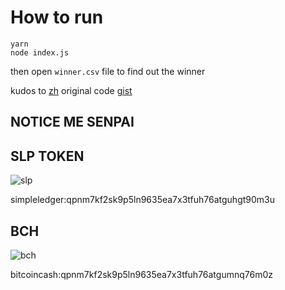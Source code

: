 # How to run

```
yarn
node index.js
```

then open `winner.csv` file to find out the winner 

kudos to [zh](https://gist.github.com/zh) original code [gist](https://gist.github.com/zh/d032b774e995b0f7f86e25a45d131363)

## NOTICE ME SENPAI

## SLP TOKEN

![slp](https://res.cloudinary.com/devpost/image/fetch/s--n2iC3SN3--/c_limit,f_auto,fl_lossy,q_auto:eco,w_900/https://github.com/spiritbro1/bitcoincash-marketplace/raw/main/SAVE_20210120_124120.jpg)

simpleledger:qpnm7kf2sk9p5ln9635ea7x3tfuh76atguhgt90m3u

## BCH

![bch](https://res.cloudinary.com/devpost/image/fetch/s--NKyapNpa--/c_limit,f_auto,fl_lossy,q_auto:eco,w_900/https://github.com/spiritbro1/bitcoincash-marketplace/raw/main/SAVE_20210120_124109.jpg)

bitcoincash:qpnm7kf2sk9p5ln9635ea7x3tfuh76atgumnq76m0z


